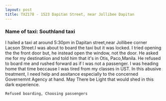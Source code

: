 ```yaml
---
layout: post
title: TXZ178 - 1523 Dapitan Street, near Jollibee Dapitan
---
```


### Name of taxi: Southland taxi

I hailed a taxi at around 5:30pm in Dapitan street,near Jollibee corner Lacson Street.I was about to board the taxi but it was locked. I tried opening the the front door but, he instead open the window, not the door. He asked me for my destinatiion and told him that it's in Otis, Paco,Manila. He refused to board me and rushed forward as if I was not a passenger. I was heading home that time beccause I was tired from my classes in UST. In this abusive treatment, I need help and assitance especially to the concerned Governemnt Agency at hand. May There be Light that would shed in this dark experience.

```Refused boarding, Choosing passengers```
